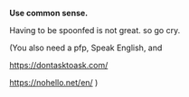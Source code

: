 **Use common sense.**

Having to be spoonfed is not great. so go cry.

(You also need a pfp, Speak English, and 

https://dontasktoask.com/

https://nohello.net/en/
)